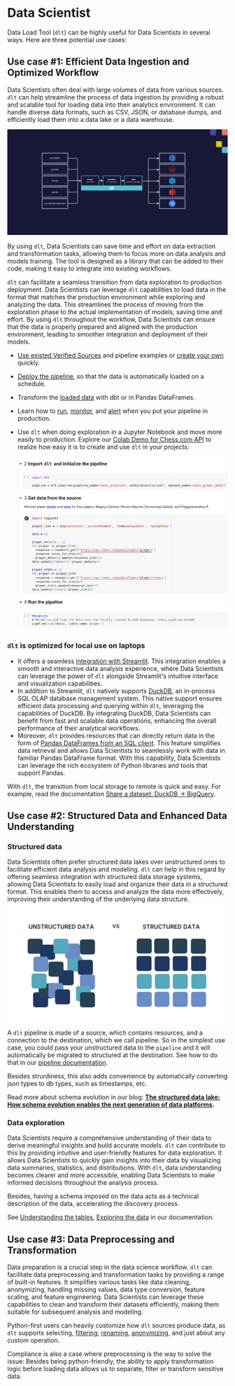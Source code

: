 # Data Scientist

Data Load Tool (`dlt`) can be highly useful for Data Scientists in several ways. Here are three
potential use cases:

## Use case #1: Efficient Data Ingestion and Optimized Workflow

Data Scientists often deal with large volumes of data from various sources. `dlt` can help
streamline the process of data ingestion by providing a robust and scalable tool for loading data
into their analytics environment. It can handle diverse data formats, such as CSV, JSON, or database
dumps, and efficiently load them into a data lake or a data warehouse.

![dlt-main](images/dlt-main.png)

By using `dlt`, Data Scientists can save time and effort on data extraction and transformation
tasks, allowing them to focus more on data analysis and models training. The tool is designed as a
library that can be added to their code, making it easy to integrate into existing workflows.

`dlt` can facilitate a seamless transition from data exploration to production deployment. Data
Scientists can leverage `dlt` capabilities to load data in the format that matches the production
environment while exploring and analyzing the data. This streamlines the process of moving from the
exploration phase to the actual implementation of models, saving time and effort. By using `dlt`
throughout the workflow, Data Scientists can ensure that the data is properly prepared and aligned
with the production environment, leading to smoother integration and deployment of their models.

- [Use existed Verified Sources](../walkthroughs/add-a-verified-source) and pipeline examples or [create your own](../walkthroughs/create-a-pipeline) quickly.

- [Deploy the pipeline](../walkthroughs/deploy-a-pipeline), so that the data
  is automatically loaded on a schedule.

- Transform the [loaded data](../dlt-ecosystem/transformations/transforming-the-data) with
  dbt or in Pandas DataFrames.

- Learn how to [run](../running-in-production/running),
  [monitor](../running-in-production/monitoring), and
  [alert](../running-in-production/alerting) when you put your pipeline in
  production.

- Use `dlt` when doing exploration in a Jupyter Notebook and move more easily to production. Explore
  our
  [Colab Demo for Chess.com API](https://colab.research.google.com/drive/1NfSB1DpwbbHX9_t5vlalBTf13utwpMGx?usp=sharing)
  to realize how easy it is to create and use `dlt` in your projects:

  ![colab-demo](images/colab-demo.png)

### `dlt` is optimized for local use on laptops

- It offers a seamless
  [integration with Streamlit](../dlt-ecosystem/visualizations/understanding-the-tables#show-tables-and-data-in-the-destination).
  This integration enables a smooth and interactive data analysis experience, where Data Scientists
  can leverage the power of `dlt` alongside Streamlit's intuitive interface and visualization
  capabilities.
- In addition to Streamlit, `dlt` natively supports
  [DuckDB](https://dlthub.com/docs/blog/is-duckdb-a-database-for-ducks), an in-process SQL OLAP
  database management system. This native support ensures efficient data processing and querying
  within `dlt`, leveraging the capabilities of DuckDB. By integrating DuckDB, Data Scientists can
  benefit from fast and scalable data operations, enhancing the overall performance of their
  analytical workflows.
- Moreover, `dlt` provides resources that can directly return data in the form of
  [Pandas DataFrames from an SQL client](../dlt-ecosystem/visualizations/exploring-the-data).
  This feature simplifies data retrieval and allows Data Scientists to seamlessly work with data in
  familiar Pandas DataFrame format. With this capability, Data Scientists can leverage the rich
  ecosystem of Python libraries and tools that support Pandas.

With `dlt`, the transition from local storage to remote is quick and easy.
For example, read the documentation [Share a dataset: DuckDB -> BigQuery](../walkthroughs/share-a-dataset).

## Use case #2:  Structured Data and Enhanced Data Understanding

### Structured data

Data Scientists often prefer structured data lakes over unstructured ones to facilitate efficient
data analysis and modeling. `dlt` can help in this regard by offering seamless integration with
structured data storage systems, allowing Data Scientists to easily load and organize their data in
a structured format. This enables them to access and analyze the data more effectively, improving
their understanding of the underlying data structure.

![structured-data](images/structured-data.png)

A `dlt` pipeline is made of a source, which contains resources, and a connection to the destination,
which we call pipeline. So in the simplest use case, you could pass your unstructured data to the
`pipeline` and it will automatically be migrated to structured at the destination. See how to do
that in our [pipeline documentation](../general-usage/pipeline).

Besides strurdiness, this also adds convenience by automatically converting json types to db types,
such as timestamps, etc.

Read more about schema evolution in our blog:
**[The structured data lake: How schema evolution enables the next generation of data platforms](https://dlthub.com/docs/blog/next-generation-data-platform).**

### Data exploration

Data Scientists require a comprehensive understanding of their data to derive meaningful insights
and build accurate models. `dlt` can contribute to this by providing intuitive and user-friendly
features for data exploration. It allows Data Scientists to quickly gain insights into their data by
visualizing data summaries, statistics, and distributions. With `dlt`, data understanding becomes
clearer and more accessible, enabling Data Scientists to make informed decisions throughout the
analysis process.

Besides, having a schema imposed on the data acts as a technical description of the data,
accelerating the discovery process.

See [Understanding the tables](../dlt-ecosystem/visualizations/understanding-the-tables),
[Exploring the data](../dlt-ecosystem/visualizations/exploring-the-data) in our
documentation.

## Use case #3: Data Preprocessing and Transformation

Data preparation is a crucial step in the data science workflow. `dlt` can facilitate data
preprocessing and transformation tasks by providing a range of built-in features. It simplifies
various tasks like data cleaning, anonymizing, handling missing values, data type conversion,
feature scaling, and feature engineering. Data Scientists can leverage these capabilities to clean
and transform their datasets efficiently, making them suitable for subsequent analysis and modeling.

Python-first users can heavily customize how `dlt` sources produce data, as `dlt` supports
selecting,
[filtering](../general-usage/resource#filter-transform-and-pivot-data),
[renaming](../general-usage/customising-pipelines/renaming_columns),
[anonymizing](../general-usage/customising-pipelines/pseudonymizing_columns),
and just about any custom operation.

Compliance is also a case where preprocessing is the way to solve the issue: Besides being
python-friendly, the ability to apply transformation logic before loading data allows us to
separate, filter or transform sensitive data.
